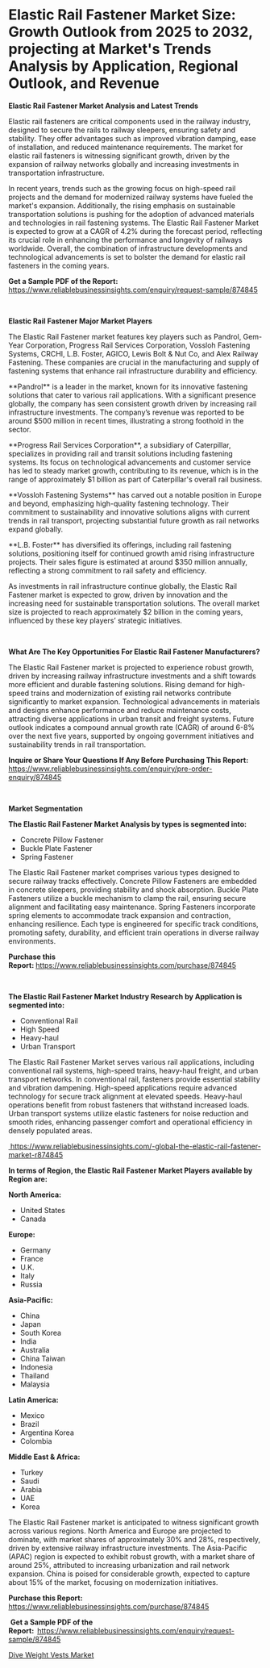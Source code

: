 <p><h1>Elastic Rail Fastener Market Size: Growth Outlook from 2025 to 2032, projecting at Market's Trends Analysis by Application, Regional Outlook, and Revenue</h1></p><p><strong>Elastic Rail Fastener Market Analysis and Latest Trends</strong></p>
<p><p>Elastic rail fasteners are critical components used in the railway industry, designed to secure the rails to railway sleepers, ensuring safety and stability. They offer advantages such as improved vibration damping, ease of installation, and reduced maintenance requirements. The market for elastic rail fasteners is witnessing significant growth, driven by the expansion of railway networks globally and increasing investments in transportation infrastructure.</p><p>In recent years, trends such as the growing focus on high-speed rail projects and the demand for modernized railway systems have fueled the market's expansion. Additionally, the rising emphasis on sustainable transportation solutions is pushing for the adoption of advanced materials and technologies in rail fastening systems. The Elastic Rail Fastener Market is expected to grow at a CAGR of 4.2% during the forecast period, reflecting its crucial role in enhancing the performance and longevity of railways worldwide. Overall, the combination of infrastructure developments and technological advancements is set to bolster the demand for elastic rail fasteners in the coming years.</p></p>
<p><strong>Get a Sample PDF of the Report:&nbsp;</strong> <a href="https://www.reliablebusinessinsights.com/enquiry/request-sample/874845?utm_campaign=3043&utm_medium=2&utm_source=Github&utm_content=ia&utm_term=21032025&utm_id=elastic-rail-fastener">https://www.reliablebusinessinsights.com/enquiry/request-sample/874845</a></p>
<p>&nbsp;</p>
<p><strong>Elastic Rail Fastener Major Market Players</strong></p>
<p><p>The Elastic Rail Fastener market features key players such as Pandrol, Gem-Year Corporation, Progress Rail Services Corporation, Vossloh Fastening Systems, CRCHI, L.B. Foster, AGICO, Lewis Bolt & Nut Co, and Alex Railway Fastening. These companies are crucial in the manufacturing and supply of fastening systems that enhance rail infrastructure durability and efficiency.</p><p>**Pandrol** is a leader in the market, known for its innovative fastening solutions that cater to various rail applications. With a significant presence globally, the company has seen consistent growth driven by increasing rail infrastructure investments. The company’s revenue was reported to be around $500 million in recent times, illustrating a strong foothold in the sector.</p><p>**Progress Rail Services Corporation**, a subsidiary of Caterpillar, specializes in providing rail and transit solutions including fastening systems. Its focus on technological advancements and customer service has led to steady market growth, contributing to its revenue, which is in the range of approximately $1 billion as part of Caterpillar's overall rail business.</p><p>**Vossloh Fastening Systems** has carved out a notable position in Europe and beyond, emphasizing high-quality fastening technology. Their commitment to sustainability and innovative solutions aligns with current trends in rail transport, projecting substantial future growth as rail networks expand globally.</p><p>**L.B. Foster** has diversified its offerings, including rail fastening solutions, positioning itself for continued growth amid rising infrastructure projects. Their sales figure is estimated at around $350 million annually, reflecting a strong commitment to rail safety and efficiency.</p><p>As investments in rail infrastructure continue globally, the Elastic Rail Fastener market is expected to grow, driven by innovation and the increasing need for sustainable transportation solutions. The overall market size is projected to reach approximately $2 billion in the coming years, influenced by these key players’ strategic initiatives.</p></p>
<p>&nbsp;</p>
<p><strong>What Are The Key Opportunities For Elastic Rail Fastener Manufacturers?</strong></p>
<p><p>The Elastic Rail Fastener market is projected to experience robust growth, driven by increasing railway infrastructure investments and a shift towards more efficient and durable fastening solutions. Rising demand for high-speed trains and modernization of existing rail networks contribute significantly to market expansion. Technological advancements in materials and designs enhance performance and reduce maintenance costs, attracting diverse applications in urban transit and freight systems. Future outlook indicates a compound annual growth rate (CAGR) of around 6-8% over the next five years, supported by ongoing government initiatives and sustainability trends in rail transportation.</p></p>
<p><strong>Inquire or Share Your Questions If Any Before Purchasing This Report:</strong> <a href="https://www.reliablebusinessinsights.com/enquiry/pre-order-enquiry/874845?utm_campaign=3043&utm_medium=2&utm_source=Github&utm_content=ia&utm_term=21032025&utm_id=elastic-rail-fastener">https://www.reliablebusinessinsights.com/enquiry/pre-order-enquiry/874845</a></p>
<p>&nbsp;</p>
<p><strong>Market Segmentation</strong></p>
<p><strong>The Elastic Rail Fastener Market Analysis by types is segmented into:</strong></p>
<p><ul><li>Concrete Pillow Fastener</li><li>Buckle Plate Fastener</li><li>Spring Fastener</li></ul></p>
<p><p>The Elastic Rail Fastener market comprises various types designed to secure railway tracks effectively. Concrete Pillow Fasteners are embedded in concrete sleepers, providing stability and shock absorption. Buckle Plate Fasteners utilize a buckle mechanism to clamp the rail, ensuring secure alignment and facilitating easy maintenance. Spring Fasteners incorporate spring elements to accommodate track expansion and contraction, enhancing resilience. Each type is engineered for specific track conditions, promoting safety, durability, and efficient train operations in diverse railway environments.</p></p>
<p><strong>Purchase this Report:&nbsp;</strong><a href="https://www.reliablebusinessinsights.com/purchase/874845?utm_campaign=3043&utm_medium=2&utm_source=Github&utm_content=ia&utm_term=21032025&utm_id=elastic-rail-fastener">https://www.reliablebusinessinsights.com/purchase/874845</a></p>
<p>&nbsp;</p>
<p><strong>The Elastic Rail Fastener Market Industry Research by Application is segmented into:</strong></p>
<p><ul><li>Conventional Rail</li><li>High Speed</li><li>Heavy-haul</li><li>Urban Transport</li></ul></p>
<p><p>The Elastic Rail Fastener Market serves various rail applications, including conventional rail systems, high-speed trains, heavy-haul freight, and urban transport networks. In conventional rail, fasteners provide essential stability and vibration dampening. High-speed applications require advanced technology for secure track alignment at elevated speeds. Heavy-haul operations benefit from robust fasteners that withstand increased loads. Urban transport systems utilize elastic fasteners for noise reduction and smooth rides, enhancing passenger comfort and operational efficiency in densely populated areas.</p></p>
<p><a href="https://www.reliablebusinessinsights.com/-global-the-elastic-rail-fastener-market-r874845?utm_campaign=3043&utm_medium=2&utm_source=Github&utm_content=ia&utm_term=21032025&utm_id=elastic-rail-fastener">&nbsp;https://www.reliablebusinessinsights.com/-global-the-elastic-rail-fastener-market-r874845</a></p>
<p><strong>In terms of Region, the Elastic Rail Fastener Market Players available by Region are:</strong></p>
<p>
    <p> <strong> North America: </strong>
        <ul>
            <li>United States</li>
            <li>Canada</li>
        </ul>
        </p> 
    <p> <strong> Europe: </strong>
        <ul>
            <li>Germany</li>
            <li>France</li>
            <li>U.K.</li>
            <li>Italy</li>
            <li>Russia</li>
        </ul>
        </p> 
    <p> <strong> Asia-Pacific: </strong>
        <ul>
            <li>China</li>
            <li>Japan</li>
            <li>South Korea</li>
            <li>India</li>
            <li>Australia</li>
            <li>China Taiwan</li>
            <li>Indonesia</li>
            <li>Thailand</li>
            <li>Malaysia</li>
        </ul>
        </p> 
    <p> <strong> Latin America: </strong>
        <ul>
            <li>Mexico</li>
            <li>Brazil</li>
            <li>Argentina Korea</li>
            <li>Colombia</li>
        </ul>
        </p> 
    <p> <strong> Middle East & Africa: </strong>
        <ul>
            <li>Turkey</li>
            <li>Saudi</li>
            <li>Arabia</li>
            <li>UAE</li>
            <li>Korea</li>
        </ul>
    </p>
    </p>
<p><p>The Elastic Rail Fastener market is anticipated to witness significant growth across various regions. North America and Europe are projected to dominate, with market shares of approximately 30% and 28%, respectively, driven by extensive railway infrastructure investments. The Asia-Pacific (APAC) region is expected to exhibit robust growth, with a market share of around 25%, attributed to increasing urbanization and rail network expansion. China is poised for considerable growth, expected to capture about 15% of the market, focusing on modernization initiatives.</p></p>
<p><strong>Purchase this Report: </strong><a href="https://www.reliablebusinessinsights.com/purchase/874845?utm_campaign=3043&utm_medium=2&utm_source=Github&utm_content=ia&utm_term=21032025&utm_id=elastic-rail-fastener">https://www.reliablebusinessinsights.com/purchase/874845</a></p>
<p>&nbsp;<strong>Get a Sample PDF of the Report:&nbsp;&nbsp;</strong><a href="https://www.reliablebusinessinsights.com/enquiry/request-sample/874845?utm_campaign=3043&utm_medium=2&utm_source=Github&utm_content=ia&utm_term=21032025&utm_id=elastic-rail-fastener">https://www.reliablebusinessinsights.com/enquiry/request-sample/874845</a></p>
<p><strong></strong></p>
<p><p><a href="https://github.com/zitanebeibit9/Market-Research-Report-List-1/blob/main/dive-weight-vests-market.md?utm_campaign=3043&utm_medium=2&utm_source=Github&utm_content=ia&utm_term=21032025&utm_id=elastic-rail-fastener">Dive Weight Vests Market</a></p></p>